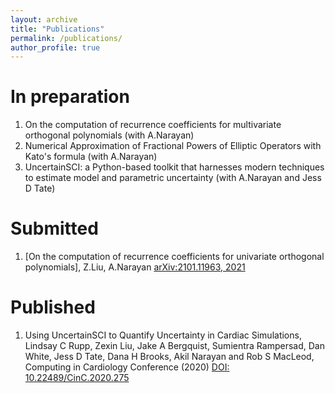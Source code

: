 ```yaml
---
layout: archive
title: "Publications"
permalink: /publications/
author_profile: true
---
```

# In preparation

1. On the computation of recurrence coefficients for multivariate orthogonal polynomials (with A.Narayan)
2. Numerical Approximation of Fractional Powers of Elliptic Operators with Kato's formula (with A.Narayan)
3. UncertainSCI: a Python-based toolkit that harnesses modern techniques to estimate model and parametric uncertainty (with A.Narayan and Jess D Tate)

# Submitted
1. [On the computation of recurrence coefficients for univariate orthogonal polynomials], Z.Liu, A.Narayan [arXiv:2101.11963, 2021](https://arxiv.org/abs/2101.11963)

# Published
1. Using UncertainSCI to Quantify Uncertainty in Cardiac Simulations, Lindsay C Rupp, Zexin Liu, Jake A Bergquist, Sumientra Rampersad, Dan White, Jess D Tate, Dana H Brooks, Akil Narayan and Rob S MacLeod, Computing in Cardiology Conference (2020) [DOI: 10.22489/CinC.2020.275](http://www.cinc.org/archives/2020/pdf/CinC2020-275.pdf)

<!--{% if author.googlescholar %}-->
  <!--You can also find my articles on <u><a href="{{author.googlescholar}}">my Google Scholar profile</a>.</u>-->
<!--{% endif %}-->
<!---->
<!--{% include base_path %}-->
<!---->
<!--{% for post in site.publications reversed %}-->
  <!--{% include archive-single.html %}-->
<!--{% endfor %}-->

